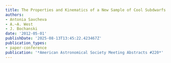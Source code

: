 ```yaml
---
title: The Properties and Kinematics of a New Sample of Cool Subdwarfs from SDSS
authors:
- Antonia Savcheva
- A.~A. West
- J. Bochanski
date: '2012-05-01'
publishDate: '2025-08-13T13:45:22.423467Z'
publication_types:
- paper-conference
publication: '*American Astronomical Society Meeting Abstracts #220*'
---
```

